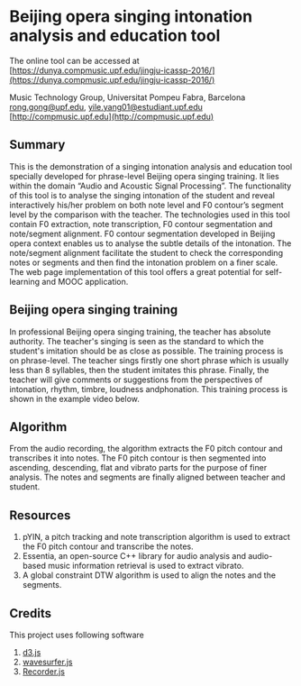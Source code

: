 # Beijing opera singing intonation analysis and education tool


The online tool can be accessed at [https://dunya.compmusic.upf.edu/jingju-icassp-2016/](https://dunya.compmusic.upf.edu/jingju-icassp-2016/)

Music Technology Group, Universitat Pompeu Fabra, Barcelona  
rong.gong@upf.edu, yile.yang01@estudiant.upf.edu  
[http://compmusic.upf.edu](http://compmusic.upf.edu)

## Summary

This is the demonstration of a singing intonation analysis 
and education tool specially developed for phrase-level Beijing 
opera singing training. It lies within the domain 
“Audio and Acoustic Signal Processing”. The functionality of 
this tool is to analyse the singing intonation of the student 
and reveal interactively his/her problem on both note level 
and F0 contour’s segment level by the comparison 
with the teacher. The technologies used in this tool 
contain F0 extraction, note transcription, F0 contour segmentation 
and note/segment alignment. F0 contour segmentation developed in 
Beijing opera context enables us to analyse the subtle details of 
the intonation. The note/segment alignment facilitate the student 
to check the corresponding notes or segments and then find the 
intonation problem on a finer scale. 
The web page implementation of this tool 
offers a great potential for self-learning and MOOC application.

## Beijing opera singing training

In professional Beijing opera singing training, the teacher has 
absolute authority. The teacher's singing is seen as the standard 
to which the student's imitation should be as close 
as possible. The training process is on phrase-level. The teacher 
sings firstly one short phrase which is usually less than 8 syllables, 
then the student imitates this phrase. Finally, the teacher will 
give comments or suggestions from the perspectives of intonation, 
rhythm, timbre, loudness andphonation. This training process 
is shown in the example video below.

## Algorithm

From the audio recording, the algorithm extracts 
the F0 pitch contour and transcribes it into notes. The F0 pitch 
contour is then segmented into ascending, descending, flat and vibrato
parts for the purpose of finer analysis. The notes and segments are 
finally aligned between teacher and student.

## Resources

1. pYIN, a pitch tracking and note transcription algorithm is used to extract the F0 pitch contour and transcribe the notes.
2. Essentia, an open-source C++ library for audio analysis and audio-based music information retrieval is used to extract vibrato.
3. A global constraint DTW algorithm is used to align the notes and the segments.

## Credits

This project uses following software

1. [d3.js](http://d3js.org/)
2. [wavesurfer.js](http://wavesurfer-js.org/)
3. [Recorder.js](https://github.com/mattdiamond/Recorderjs)





